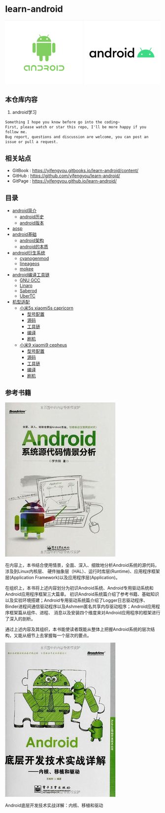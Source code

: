 # learn-android

![20191211_105235_88](image/20191211_105235_88.png)

## 本仓库内容

1. android学习


```
Something I hope you know before go into the coding~
First, please watch or star this repo, I'll be more happy if you follow me.
Bug report, questions and discussion are welcome, you can post an issue or pull a request.
```

## 相关站点

* GitBook : <https://yifengyou.gitbooks.io/learn-android/content/>
* GitHub : <https://github.com/yifengyou/learn-android/>
* GitPage : <https://yifengyou.github.io/learn-android/>

## 目录

* [android简介](docs/android简介.md)
    * [android历史](docs/android简介/android历史.md)
    * [android版本](docs/android简介/android版本.md)
* [aosp](docs/aosp.md)
* [android基础](docs/android基础.md)
    * [android架构](docs/android基础/android架构.md)
    * [android的本质](docs/android基础/android的本质.md)
* [android衍生系统](docs/android衍生系统.md)
    * [cyanogenmod](docs/android衍生系统/cyanogenmod.md)
    * [lineageos](docs/android衍生系统/lineageos.md)
    * [mokee](docs/android衍生系统/mokee.md)
* [android编译工具链](docs/android编译工具链.md)
    * [GNU GCC](docs/android编译工具链/GNUGCC.md)
    * [Linaro](docs/android编译工具链/Linaro.md)
    * [Saberod](docs/android编译工具链/Saberod.md)
    * [UberTC](docs/android编译工具链/UberTC.md)
* [机型适配](docs/机型适配.md)
    * [小米5s xiaomi5s capricorn](docs/机型适配/小米5s.md)
        * [型号配置](docs/机型适配/小米5s/型号配置.md)
        * [源码](docs/机型适配/小米5s/源码.md)
        * [工具链](docs/机型适配/小米5s/工具链.md)
        * [编译](docs/机型适配/小米5s/编译.md)
        * [刷机](docs/机型适配/小米5s/刷机.md)
    * [小米9 xiaomi9 cepheus](docs/机型适配/小米9.md)
        * [型号配置](docs/机型适配/小米9/型号配置.md)
        * [源码](docs/机型适配/小米9/源码.md)
        * [工具链](docs/机型适配/小米9/工具链.md)
        * [编译](docs/机型适配/小米9/编译.md)
        * [刷机](docs/机型适配/小米9/刷机.md)


## 参考书籍

![1539691261386.png](image/1539691261386.png)

在内容上，本书结合使用情景，全面、深入、细致地分析Android系统的源代码，涉及到Linux内核层、
硬件抽象层（HAL）、运行时库层(Runtime)、应用程序框架层(Application Framework)以及应用程序层(Application)。

在组织上，本书将上述内容划分为初识Android系统、Android专用驱动系统和Android应用程序框架三大篇章。
初识Android系统篇介绍了参考书籍、基础知识以及实验环境搭建；Android专用驱动系统篇介绍了Logger日志驱动程序、
Binder进程间通信驱动程序以及Ashmem匿名共享内存驱动程序；Android应用程序框架篇从组件、进程、
消息以及安装四个维度来对Android应用程序的框架进行了深入的剖析。

通过上述内容及其组织，本书能使读者既能从整体上把握Android系统的层次结构，又能从细节上去掌握每一个层次的要点。

![1539691289950.png](image/1539691289950.png)

Android底层开发技术实战详解：内核、移植和驱动
